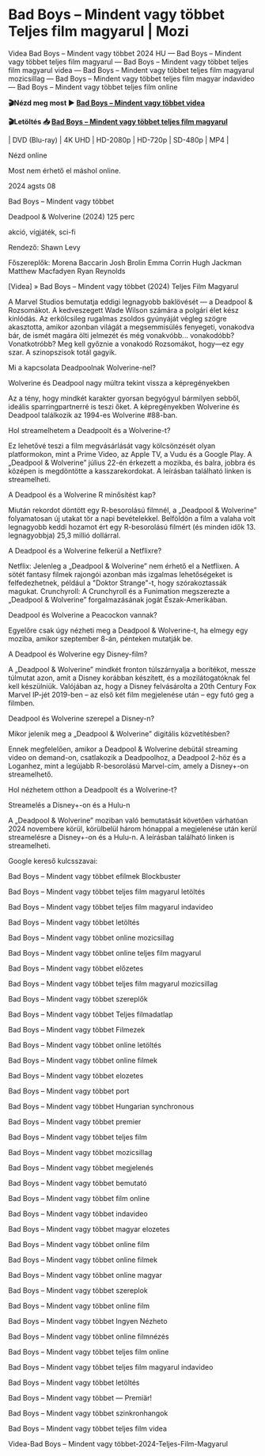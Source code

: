 # Bad Boys – Mindent vagy többet Teljes film magyarul | Mozi


Videa Bad Boys – Mindent vagy többet 2024 HU — Bad Boys – Mindent vagy többet teljes film magyarul — Bad Boys – Mindent vagy többet teljes film magyarul videa — Bad Boys – Mindent vagy többet teljes film magyarul mozicsillag — Bad Boys – Mindent vagy többet teljes film magyar indavideo — Bad Boys – Mindent vagy többet teljes film online

**🎬Nézd meg most ► [Bad Boys – Mindent vagy többet videa](https://is.gd/kGA3GV)**

**🎬Letöltés 📥 [Bad Boys – Mindent vagy többet teljes film magyarul](https://is.gd/kGA3GV)**


| DVD (Blu-ray) | 4K UHD | HD-2080p | HD-720p | SD-480p | MP4 |

Nézd online

Most nem érhető el máshol online.

2024 agsts 08

Bad Boys – Mindent vagy többet

Deadpool & Wolverine (2024) 125 perc

akció, vígjáték, sci-fi

Rendező: Shawn Levy

Főszereplők: Morena Baccarin Josh Brolin Emma Corrin Hugh Jackman Matthew Macfadyen Ryan Reynolds

[Videa] » Bad Boys – Mindent vagy többet (2024) Teljes Film Magyarul

A Marvel Studios bemutatja eddigi legnagyobb baklövését — a Deadpool & Rozsomákot. A kedveszegett Wade Wilson számára a polgári élet kész kínlódás. Az erkölcsileg rugalmas zsoldos gyúnyáját végleg szögre akasztotta, amikor azonban világát a megsemmisülés fenyegeti, vonakodva bár, de ismét magára ölti jelmezét és még vonakvóbb... vonakodóbb? Vonatkotróbb? Meg kell győznie a vonakodó Rozsomákot, hogy—ez egy szar. A szinopszisok totál gagyik.

Mi a kapcsolata Deadpoolnak Wolverine-nel?

Wolverine és Deadpool nagy múltra tekint vissza a képregényekben

Az a tény, hogy mindkét karakter gyorsan begyógyul bármilyen sebből, ideális sparringpartnerré is teszi őket. A képregényekben Wolverine és Deadpool találkozik az 1994-es Wolverine #88-ban.

Hol streamelhetem a Deadpoolt és a Wolverine-t?

Ez lehetővé teszi a film megvásárlását vagy kölcsönzését olyan platformokon, mint a Prime Video, az Apple TV, a Vudu és a Google Play. A „Deadpool & Wolverine” július 22-én érkezett a mozikba, és balra, jobbra és középen is megdöntötte a kasszarekordokat. A leírásban található linken is streamelheti.

A Deadpool és a Wolverine R minősítést kap?

Miután rekordot döntött egy R-besorolású filmnél, a „Deadpool & Wolverine” folyamatosan új utakat tör a napi bevételekkel. Belföldön a film a valaha volt legnagyobb keddi hozamot ért egy R-besorolású filmért (és minden idők 13. legnagyobbja) 25,3 millió dollárral.

A Deadpool és a Wolverine felkerül a Netflixre?

Netflix: Jelenleg a „Deadpool & Wolverine” nem érhető el a Netflixen. A sötét fantasy filmek rajongói azonban más izgalmas lehetőségeket is felfedezhetnek, például a "Doktor Strange"-t, hogy szórakoztassák magukat. Crunchyroll: A Crunchyroll és a Funimation megszerezte a „Deadpool & Wolverine” forgalmazásának jogát Észak-Amerikában.

Deadpool és Wolverine a Peacockon vannak?

Egyelőre csak úgy nézheti meg a Deadpool & Wolverine-t, ha elmegy egy moziba, amikor szeptember 8-án, pénteken mutatják be.

A Deadpool és Wolverine egy Disney-film?

A „Deadpool & Wolverine” mindkét fronton túlszárnyalja a borítékot, messze túlmutat azon, amit a Disney korábban készített, és a mozilátogatóknak fel kell készülniük. Valójában az, hogy a Disney felvásárolta a 20th Century Fox Marvel IP-jét 2019-ben – az első két film megjelenése után – egy futó geg a filmben.

Deadpool és Wolverine szerepel a Disney-n?

Mikor jelenik meg a „Deadpool & Wolverine” digitális közvetítésben?

Ennek megfelelően, amikor a Deadpool & Wolverine debütál streaming video on demand-on, csatlakozik a Deadpoolhoz, a Deadpool 2-höz és a Loganhez, mint a legújabb R-besorolású Marvel-cím, amely a Disney+-on streamelhető.

Hol nézhetem otthon a Deadpoolt és a Wolverine-t?

Streamelés a Disney+-on és a Hulu-n

A „Deadpool & Wolverine” moziban való bemutatását követően várhatóan 2024 novembere körül, körülbelül három hónappal a megjelenése után kerül streamelésre a Disney+-on és a Hulu-n. A leírásban található linken is streamelheti.

Google kereső kulcsszavai:

Bad Boys – Mindent vagy többet efilmek Blockbuster

Bad Boys – Mindent vagy többet teljes film magyarul letöltés

Bad Boys – Mindent vagy többet teljes film magyarul indavideo

Bad Boys – Mindent vagy többet letöltés

Bad Boys – Mindent vagy többet online mozicsillag

Bad Boys – Mindent vagy többet online teljes film magyarul

Bad Boys – Mindent vagy többet előzetes

Bad Boys – Mindent vagy többet teljes film magyarul mozicsillag

Bad Boys – Mindent vagy többet szereplők

Bad Boys – Mindent vagy többet Teljes filmadatlap

Bad Boys – Mindent vagy többet Filmezek

Bad Boys – Mindent vagy többet online letöltés

Bad Boys – Mindent vagy többet online filmek

Bad Boys – Mindent vagy többet elozetes

Bad Boys – Mindent vagy többet port

Bad Boys – Mindent vagy többet Hungarian synchronous

Bad Boys – Mindent vagy többet premier

Bad Boys – Mindent vagy többet teljes film

Bad Boys – Mindent vagy többet mozicsillag

Bad Boys – Mindent vagy többet megjelenés

Bad Boys – Mindent vagy többet bemutató

Bad Boys – Mindent vagy többet film online

Bad Boys – Mindent vagy többet indavideo

Bad Boys – Mindent vagy többet magyar elozetes

Bad Boys – Mindent vagy többet online film

Bad Boys – Mindent vagy többet online filmek

Bad Boys – Mindent vagy többet online magyar

Bad Boys – Mindent vagy többet szereplok

Bad Boys – Mindent vagy többet online film

Bad Boys – Mindent vagy többet Ingyen Nézheto

Bad Boys – Mindent vagy többet online filmnézés

Bad Boys – Mindent vagy többet teljes film online

Bad Boys – Mindent vagy többet teljes film magyarul indavideo

Bad Boys – Mindent vagy többet letöltés

Bad Boys – Mindent vagy többet — Premiär!

Bad Boys – Mindent vagy többet szinkronhangok

Bad Boys – Mindent vagy többet teljes film videa

Videa-Bad Boys – Mindent vagy többet-2024-Teljes-Film-Magyarul
